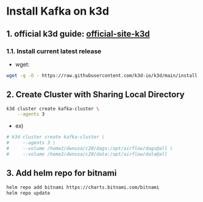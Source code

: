 # Install Kafka on k3d

## 1. official k3d guide: [official-site-k3d]
[official-site-k3d]:https://k3d.io/stable/#releases
### 1.1. Install current latest release
- wget: 
```bash
wget -q -O - https://raw.githubusercontent.com/k3d-io/k3d/main/install.sh | bash
```

## 2. Create Cluster with Sharing Local Directory
```bash
k3d cluster create kafka-cluster \
    --agents 3
```
- ex)
```bash
# k3d cluster create kafka-cluster \
#     --agents 3 \
#     --volume /home2/dwnusa/c20/dags:/opt/airflow/dags@all \
#     --volume /home2/dwnusa/c20/data:/opt/airflow/data@all
```

## 3. Add helm repo for bitnami
```bash
helm repo add bitnami https://charts.bitnami.com/bitnami
helm repo update
```